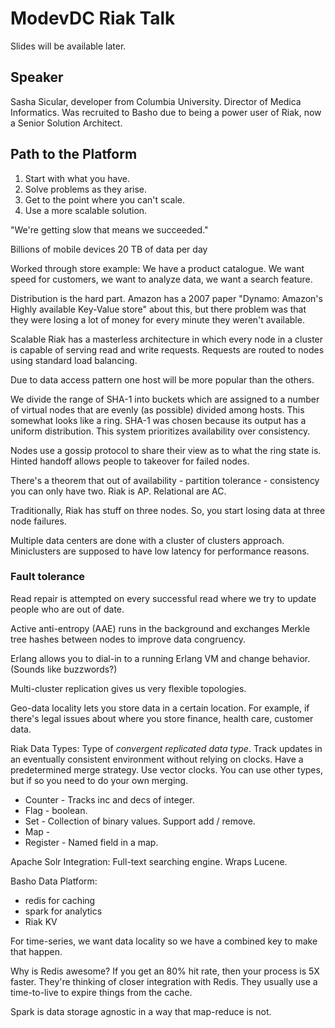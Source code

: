 # ModevDC Riak Talk

Slides will be available later.

## Speaker
Sasha Sicular, developer from Columbia University.
Director of Medica Informatics. Was recruited to Basho due
to being a power user of Riak, now a Senior Solution Architect.

## Path to the Platform
1. Start with what you have.
2. Solve problems as they arise.
3. Get to the point where you can't scale.
4. Use a more scalable solution.

"We're getting slow that means we succeeded."

Billions of mobile devices
20 TB of data per day

Worked through store example:
We have a product catalogue. We want speed for customers,
we want to analyze data, we want a search feature.

Distribution is the hard part.
Amazon has a 2007 paper "Dynamo: Amazon's Highly available Key-Value store"
about this, but there problem was that they were losing a lot of
money for every minute they weren't available.

Scalable Riak has a masterless architecture in which every node
in a cluster is capable of serving read and write requests. Requests
are routed to nodes using standard load balancing.

Due to data access pattern one host will be more popular than the
others. 

We divide the range of SHA-1 into buckets which are assigned to
a number of virtual nodes that are evenly (as possible) divided
among hosts. This somewhat looks like a ring. SHA-1 was chosen
because its output has a uniform distribution. This system prioritizes
availability over consistency.

Nodes use a gossip protocol to share their view as to what the ring state
is. Hinted handoff allows people to takeover for failed nodes.

There's a theorem that out of availability - partition tolerance - consistency
you can only have two. Riak is AP. Relational are AC.

Traditionally, Riak has stuff on three nodes. So, you start losing
data at three node failures.

Multiple data centers are done with a cluster of clusters approach.
Miniclusters are supposed to have low latency for performance reasons.

### Fault tolerance

Read repair is attempted on every successful read where we try
to update people who are out of date.

Active anti-entropy (AAE) runs in the background and exchanges
Merkle tree hashes between nodes to improve data congruency.

Erlang allows you to dial-in to a running Erlang VM and change behavior.
(Sounds like buzzwords?)

Multi-cluster replication gives us very flexible topologies.

Geo-data locality lets you store data in a certain location. For example,
if there's legal issues about where you store finance, health care,
customer data.

Riak Data Types: Type of *convergent replicated data type*. Track updates
  in an eventually consistent environment without relying on clocks. Have
  a predetermined merge strategy. Use vector clocks. You can use other
  types, but if so you need to do your own merging.
* Counter - Tracks inc and decs of integer.
* Flag - boolean.
* Set - Collection of binary values. Support add / remove.
* Map -
* Register - Named field in a map.

Apache Solr Integration: Full-text searching engine. Wraps Lucene.

Basho Data Platform:
* redis for caching
* spark for analytics
* Riak KV

For time-series, we want data locality so we have a combined
key to make that happen.

Why is Redis awesome? If you get an 80% hit rate, then your process is
5X faster. They're thinking of closer integration with Redis. They usually
use a time-to-live to expire things from the cache.

Spark is data storage agnostic in a way that map-reduce is not.
